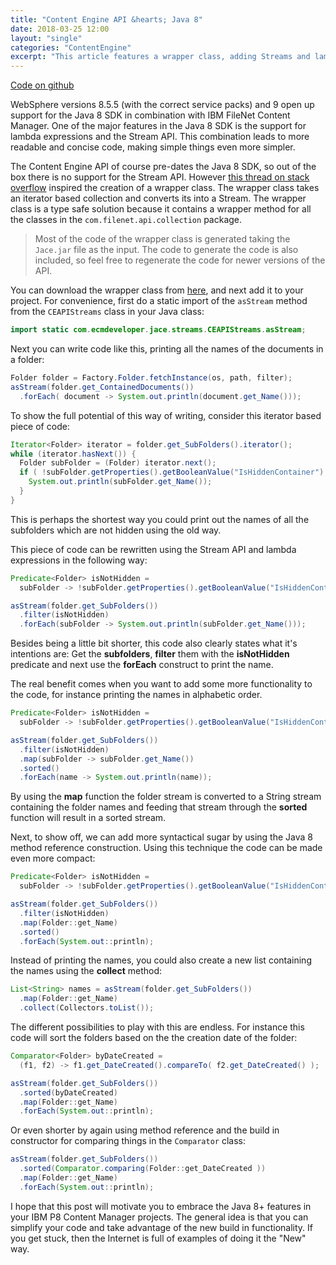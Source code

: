 ```yaml
---
title: "Content Engine API &hearts; Java 8"
date: 2018-03-25 12:00
layout: "single"
categories: "ContentEngine"
excerpt: "This article features a wrapper class, adding Streams and lambda functionality to the IBM FileNet Content Engine API. It will allow you to write concise code while using new functionality."
---
```


<i class="fa fa-lg fa-github" aria-hidden="true"></i> [Code on github](https://gist.github.com/rickx1/5b6e9a2e62261e4a3df3092689002e9a)

WebSphere versions 8.5.5 (with the correct service packs) and 9 open up support
for the Java 8 SDK in combination with IBM FileNet Content Manager. One of the
major features in the Java 8 SDK is the support for lambda expressions and the
Stream API. This combination leads to more readable and concise code, making simple
things even more simpler.

The Content Engine API of course pre-dates the Java 8 SDK, so out of the box
there is no support for the Stream API. However [this thread on stack overflow](https://stackoverflow.com/questions/24511052/how-to-convert-an-iterator-to-a-stream) inspired the creation of a wrapper class.
The wrapper class takes an iterator based collection and converts its into a Stream.
The wrapper class is a type safe solution because it contains a wrapper method for
all the classes in the `com.filenet.api.collection` package.

>Most of the code of the wrapper class is generated taking the `Jace.jar` file as the
input. The code to generate the code is also included, so feel free to
regenerate the code for newer versions of the API.

You can download the wrapper class from [here]((https://gist.github.com/rickx1/5b6e9a2e62261e4a3df3092689002e9a)), and next add it to your project.
For convenience, first do a static import of the `asStream` method from the `CEAPIStreams`
class in your Java class:

```java
import static com.ecmdeveloper.jace.streams.CEAPIStreams.asStream;
```
Next you can write code like this, printing all the names of the documents in a
folder:

```java
Folder folder = Factory.Folder.fetchInstance(os, path, filter);
asStream(folder.get_ContainedDocuments())
  .forEach( document -> System.out.println(document.get_Name()));
```

To show the full potential of this way of writing, consider this iterator based piece of
code:
```java
Iterator<Folder> iterator = folder.get_SubFolders().iterator();
while (iterator.hasNext()) {
  Folder subFolder = (Folder) iterator.next();
  if ( !subFolder.getProperties().getBooleanValue("IsHiddenContainer") ) {
    System.out.println(subFolder.get_Name());
  }
}
```
This is perhaps the shortest way you could print out the names of all the subfolders
which are not hidden using the old way.

This piece of code can be rewritten using the Stream API and lambda expressions in the following
way:
```java
Predicate<Folder> isNotHidden =
  subFolder -> !subFolder.getProperties().getBooleanValue("IsHiddenContainer");

asStream(folder.get_SubFolders())
  .filter(isNotHidden)
  .forEach(subFolder -> System.out.println(subFolder.get_Name()));
```
Besides being a little bit shorter, this code also clearly states what it's intentions are:
Get the __subfolders__, __filter__ them with the __isNotHidden__ predicate and next use
the __forEach__ construct to print the name.

The real benefit comes when you want to add some more functionality to the code,
for instance printing the names in alphabetic order.
```java
Predicate<Folder> isNotHidden =
  subFolder -> !subFolder.getProperties().getBooleanValue("IsHiddenContainer");

asStream(folder.get_SubFolders())
  .filter(isNotHidden)
  .map(subFolder -> subFolder.get_Name())
  .sorted()
  .forEach(name -> System.out.println(name));
```
By using the __map__ function the folder stream is converted to a String stream containing
the folder names and feeding that stream through the __sorted__ function will result
in a sorted stream.

Next, to show off, we can add more syntactical sugar by using the Java 8 method reference
construction. Using this technique the code can be made even more compact:
```java
Predicate<Folder> isNotHidden =
  subFolder -> !subFolder.getProperties().getBooleanValue("IsHiddenContainer");

asStream(folder.get_SubFolders())
  .filter(isNotHidden)
  .map(Folder::get_Name)
  .sorted()
  .forEach(System.out::println);
```
Instead of printing the names, you could also create a new list containing the names using
the __collect__ method:
```java
List<String> names = asStream(folder.get_SubFolders())
  .map(Folder::get_Name)
  .collect(Collectors.toList());
```
The different possibilities to play with this are endless. For instance this code will
sort the folders based on the the creation date of the folder:
```java
Comparator<Folder> byDateCreated =
  (f1, f2) -> f1.get_DateCreated().compareTo( f2.get_DateCreated() );

asStream(folder.get_SubFolders())
  .sorted(byDateCreated)
  .map(Folder::get_Name)
  .forEach(System.out::println);
```
Or even shorter by again using method reference and the build in constructor for comparing things in the `Comparator` class:
```java
asStream(folder.get_SubFolders())
  .sorted(Comparator.comparing(Folder::get_DateCreated ))
  .map(Folder::get_Name)
  .forEach(System.out::println);
```
I hope that this post will motivate you to embrace the Java 8+ features in your
IBM P8 Content Manager projects. The general idea is that you can simplify your
code and take advantage of the new build in functionality. If you get stuck,
then the Internet is full of examples of doing it the "New" way.
